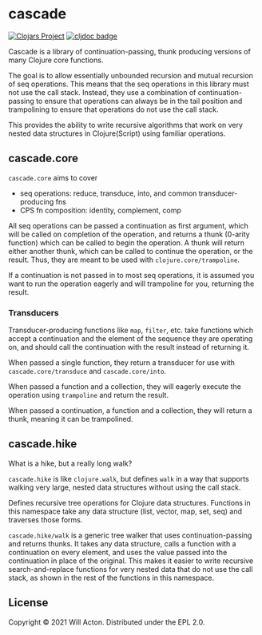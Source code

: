 # cascade

[![Clojars Project](https://img.shields.io/clojars/v/town.lilac/cascade.svg)](https://clojars.org/town.lilac/cascade)
[![cljdoc badge](https://cljdoc.org/badge/town.lilac/cascade)](https://cljdoc.org/d/town.lilac/cascade)


Cascade is a library of continuation-passing, thunk producing versions of many
Clojure core functions.

The goal is to allow essentially unbounded recursion and mutual recursion of
seq operations. This means that the seq operations in this library must not
use the call stack. Instead, they use a combination of continuation-passing to
ensure that operations can always be in the tail position and trampolining to
ensure that operations do not use the call stack.

This provides the ability to write recursive algorithms that work on very nested
data structures in Clojure(Script) using familiar operations.

## cascade.core

`cascade.core` aims to cover
- seq operations: reduce, transduce, into, and common transducer-producing fns
- CPS fn composition: identity, complement, comp

All seq operations can be passed a continuation as first argument, which will
be called on completion of the operation, and returns a thunk (0-arity
function) which can be called to begin the operation. A thunk will return
either another thunk, which can be called to continue the operation, or the
result. Thus, they are meant to be used with `clojure.core/trampoline`.

If a continuation is not passed in to most seq operations, it is assumed you
want to run the operation eagerly and will trampoline for you, returning the
result.

### Transducers

Transducer-producing functions like `map`, `filter`, etc. take functions which
accept a continuation and the element of the sequence they are operating on, and
should call the continuation with the result instead of returning it.

When passed a single function, they return a transducer for use with
`cascade.core/transduce` and `cascade.core/into`.

When passed a function and a collection, they will eagerly execute the operation
using `trampoline` and return the result.

When passed a continuation, a function and a collection, they will return a
thunk, meaning it can be trampolined.

## cascade.hike

What is a hike, but a really long walk?

`cascade.hike` is like `clojure.walk`, but defines `walk` in a way that supports
walking very large, nested data structures without using the call stack.

Defines recursive tree operations for Clojure data structures. Functions in
this namespace take any data structure (list, vector, map, set, seq) and
traverses those forms.

`cascade.hike/walk` is a generic tree walker that uses continuation-passing
and returns thunks. It takes any data structure, calls a function with a
continuation on every element, and uses the value passed into the continuation
in place of the original. This makes it easier to write recursive search-and-replace
functions for very nested data that do not use the call stack, as shown in the
rest of the functions in this namespace.

## License

Copyright © 2021 Will Acton. Distributed under the EPL 2.0.
